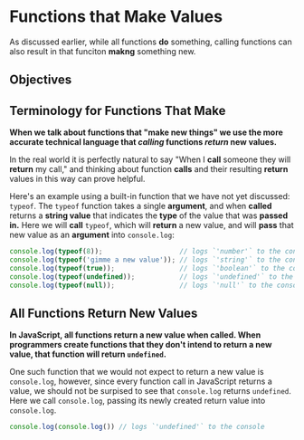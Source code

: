 # Functions that Make Values

As discussed earlier, while all functions **do** something, calling functions can also result in that funciton **makng** something new.

## Objectives

## Terminology for Functions That Make

**When we talk about functions that "make new things" we use the more accurate technical language that _calling_ functions _return_ new values.**

In the real world it is perfectly natural to say "When I **call** someone they will **return** my call," and thinking about function **calls** and their resulting **return** values in this way can prove helpful.

Here's an example using a built-in function that we have not yet discussed: `typeof`. The `typeof` function takes a single **argument**, and when **called** returns a **string value** that indicates the **type** of the value that was **passed in.** Here we will **call** `typeof`, which will **return** a new value, and will **pass** that new value as an **argument** into `console.log`:

```javascript
console.log(typeof(8));                   // logs `'number'` to the console
console.log(typeof('gimme a new value')); // logs `'string'` to the console
console.log(typeof(true));                // logs `'boolean'` to the console
console.log(typeof(undefined));           // logs `'undefined'` to the console
console.log(typeof(null));                // logs `'null'` to the console
```

## All Functions Return New Values

**In JavaScript, all functions return a new value when called. When programmers create functions that they don't intend to return a new value, that function will return `undefined`.**

One such function that we would not expect to return a new value is `console.log`, however, since every function call in JavaScript returns a value, we should not be surpised to see that `console.log` returns `undefined`. Here we call `console.log`, passing its newly created return value into `console.log`.

```javascript
console.log(console.log()) // logs `'undefined'` to the console
```
